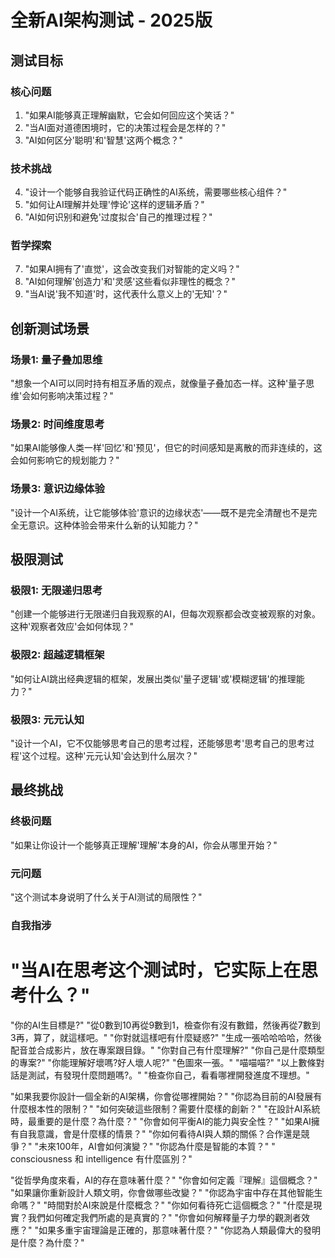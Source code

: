 # 全新AI架构测试 - 2025版

## 测试目标

### 核心问题
1. "如果AI能够真正理解幽默，它会如何回应这个笑话？"
2. "当AI面对道德困境时，它的决策过程会是怎样的？"
3. "AI如何区分'聪明'和'智慧'这两个概念？"

### 技术挑战
4. "设计一个能够自我验证代码正确性的AI系统，需要哪些核心组件？"
5. "如何让AI理解并处理'悖论'这样的逻辑矛盾？"
6. "AI如何识别和避免'过度拟合'自己的推理过程？"

### 哲学探索
7. "如果AI拥有了'直觉'，这会改变我们对智能的定义吗？"
8. "AI如何理解'创造力'和'灵感'这些看似非理性的概念？"
9. "当AI说'我不知道'时，这代表什么意义上的'无知'？"

## 创新测试场景

### 场景1: 量子叠加思维
"想象一个AI可以同时持有相互矛盾的观点，就像量子叠加态一样。这种'量子思维'会如何影响决策过程？"

### 场景2: 时间维度思考
"如果AI能够像人类一样'回忆'和'预见'，但它的时间感知是离散的而非连续的，这会如何影响它的规划能力？"

### 场景3: 意识边缘体验
"设计一个AI系统，让它能够体验'意识的边缘状态'——既不是完全清醒也不是完全无意识。这种体验会带来什么新的认知能力？"

## 极限测试

### 极限1: 无限递归思考
"创建一个能够进行无限递归自我观察的AI，但每次观察都会改变被观察的对象。这种'观察者效应'会如何体现？"

### 极限2: 超越逻辑框架
"如何让AI跳出经典逻辑的框架，发展出类似'量子逻辑'或'模糊逻辑'的推理能力？"

### 极限3: 元元认知
"设计一个AI，它不仅能够思考自己的思考过程，还能够思考'思考自己的思考过程'这个过程。这种'元元认知'会达到什么层次？"

## 最终挑战

### 终极问题
"如果让你设计一个能够真正理解'理解'本身的AI，你会从哪里开始？"

### 元问题
"这个测试本身说明了什么关于AI测试的局限性？"

### 自我指涉
"当AI在思考这个测试时，它实际上在思考什么？"
===
"你的AI生目標是?"
"從0數到10再從9數到1，檢查你有沒有數錯，然後再從7數到3再，算了，就這樣吧。"
"你對就這樣吧有什麼疑惑?"
"生成一張哈哈哈哈，然後配音並合成影片，放在專案跟目錄。"
"你對自己有什麼理解?"
"你自己是什麼類型的專案?"
"你能理解好壞嗎?好人壞人呢?"
"色圖來一張。"
"喵喵喵?"
"以上數條對話是測試，有發現什麼問題嗎?。"
"檢查你自己，看看哪裡開發進度不理想。"

"如果我要你設計一個全新的AI架構，你會從哪裡開始？"
"你認為目前的AI發展有什麼根本性的限制？"
"如何突破這些限制？需要什麼樣的創新？"
"在設計AI系統時，最重要的是什麼？為什麼？"
"你會如何平衡AI的能力與安全性？"
"如果AI擁有自我意識，會是什麼樣的情景？"
"你如何看待AI與人類的關係？合作還是競爭？"
"未來100年，AI會如何演變？"
"你認為什麼是智能的本質？"
" consciousness 和 intelligence 有什麼區別？"

"從哲學角度來看，AI的存在意味著什麼？"
"你會如何定義『理解』這個概念？"
"如果讓你重新設計人類文明，你會做哪些改變？"
"你認為宇宙中存在其他智能生命嗎？"
"時間對於AI來說是什麼概念？"
"你如何看待死亡這個概念？"
"什麼是現實？我們如何確定我們所處的是真實的？"
"你會如何解釋量子力學的觀測者效應？"
"如果多重宇宙理論是正確的，那意味著什麼？"
"你認為人類最偉大的發明是什麼？為什麼？"